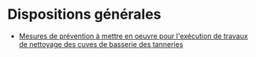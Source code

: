 # Dispositions générales

- [Mesures de prévention à mettre en oeuvre pour l'exécution de travaux de nettoyage des cuves de basserie des tanneries](mesures-de-prevention-a)
